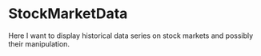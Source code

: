 # StockMarketData

Here I want to display historical data series on stock markets and possibly their manipulation.

